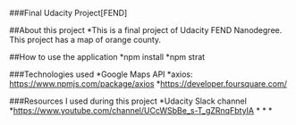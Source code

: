 ###Final Udacity Project[FEND]

##About this project
*This is a final project of Udacity FEND Nanodegree. This project has a map of orange county.

##How to use the application
*npm install
*npm strat

###Technologies used
*Google Maps API
*axios: https://www.npmjs.com/package/axios
*https://developer.foursquare.com/

###Resources I used during this project 
*Udacity Slack channel
*https://www.youtube.com/channel/UCcWSbBe_s-T_gZRnqFbtyIA
*
*
*




